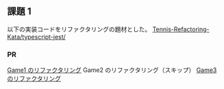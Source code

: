 ## 課題 1

以下の実装コードをリファクタリングの題材とした。
[Tennis-Refactoring-Kata/typescript-jest/](https://github.com/emilybache/Tennis-Refactoring-Kata/tree/main/typescript-jest)

### PR

[Game1 のリファクタリング](https://github.com/k-kbot/Tennis-Refactoring-Kata/pull/2)
Game2 のリファクタリング（スキップ）
[Game3 のリファクタリング](https://github.com/k-kbot/Tennis-Refactoring-Kata/pull/1)
